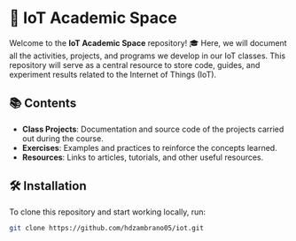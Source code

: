 # 📡 IoT Academic Space

Welcome to the **IoT Academic Space** repository! 
🎓 Here, we will document all the activities, projects, and programs we develop in our IoT classes. This repository will serve as a central resource to store code, guides, and experiment results related to the Internet of Things (IoT).

## 📚 Contents

- **Class Projects**: Documentation and source code of the projects carried out during the course.
- **Exercises**: Examples and practices to reinforce the concepts learned.
- **Resources**: Links to articles, tutorials, and other useful resources.

## 🛠️ Installation

To clone this repository and start working locally, run:

```bash
git clone https://github.com/hdzambrano05/iot.git
